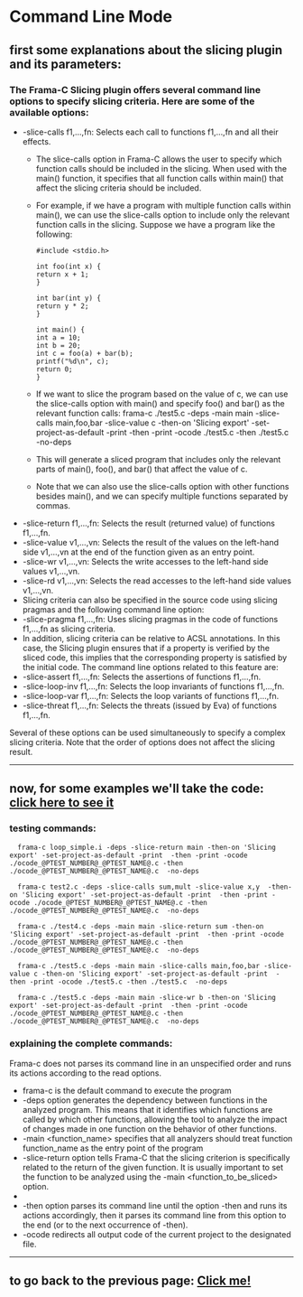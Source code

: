 # Command Line Mode

## first some explanations about the slicing plugin and its parameters:

### The Frama-C Slicing plugin offers several command line options to specify slicing criteria. Here are some of the available options:

- -slice-calls f1,...,fn: Selects each call to functions f1,…,fn and all their effects.
  - The slice-calls option in Frama-C allows the user to specify which function calls should be included in the slicing. When used with the main() function, it specifies that all function calls within main() that affect the slicing criteria should be included.

  - For example, if we have a program with multiple function calls within main(), we can use the slice-calls option to include only the relevant function calls in the slicing. Suppose we have a program like the following:
      ```
      #include <stdio.h>

      int foo(int x) {
      return x + 1;
      }

      int bar(int y) {
      return y * 2;
      }

      int main() {
      int a = 10;
      int b = 20;
      int c = foo(a) + bar(b);
      printf("%d\n", c);
      return 0;
      }
      ```
  - If we want to slice the program based on the value of c, we can use the slice-calls option with main() and specify foo() and bar() as the relevant function calls:
      frama-c ./test5.c -deps -main main -slice-calls main,foo,bar -slice-value c -then-on 'Slicing export' -set-project-as-default -print  -then -print -ocode ./test5.c -then ./test5.c  -no-deps
  - This will generate a sliced program that includes only the relevant parts of main(), foo(), and bar() that affect the value of c.
  - Note that we can also use the slice-calls option with other functions besides main(), and we can specify multiple functions separated by commas.
- -slice-return f1,...,fn: Selects the result (returned value) of functions f1,…,fn.
- -slice-value v1,...,vn: Selects the result of the values on the left-hand side v1,…,vn at the end of the function given as an entry point.
- -slice-wr v1,...,vn: Selects the write accesses to the left-hand side values v1,…,vn.
- -slice-rd v1,...,vn: Selects the read accesses to the left-hand side values v1,…,vn.
- Slicing criteria can also be specified in the source code using slicing pragmas and the following command line option:
- -slice-pragma f1,...,fn: Uses slicing pragmas in the code of functions f1,…,fn as slicing criteria.
- In addition, slicing criteria can be relative to ACSL annotations. In this case, the Slicing plugin ensures that if a property is verified by the sliced code, this implies that the corresponding property is satisfied by the initial code. The command line options related to this feature are:
- -slice-assert f1,...,fn: Selects the assertions of functions f1,…,fn.
- -slice-loop-inv f1,...,fn: Selects the loop invariants of functions f1,…,fn.
- -slice-loop-var f1,...,fn: Selects the loop variants of functions f1,…,fn.
- -slice-threat f1,...,fn: Selects the threats (issued by Eva) of functions f1,…,fn.

Several of these options can be used simultaneously to specify a complex slicing criteria. Note that the order of options does not affect the slicing result.

---

## now, for some examples we'll take the code: [click here to see it](../tests/)

### testing commands:

      frama-c loop_simple.i -deps -slice-return main -then-on 'Slicing export' -set-project-as-default -print  -then -print -ocode ./ocode_@PTEST_NUMBER@_@PTEST_NAME@.c -then ./ocode_@PTEST_NUMBER@_@PTEST_NAME@.c  -no-deps

      frama-c test2.c -deps -slice-calls sum,mult -slice-value x,y  -then-on 'Slicing export' -set-project-as-default -print  -then -print -ocode ./ocode_@PTEST_NUMBER@_@PTEST_NAME@.c -then ./ocode_@PTEST_NUMBER@_@PTEST_NAME@.c  -no-deps
      
      frama-c ./test4.c -deps -main main -slice-return sum -then-on 'Slicing export' -set-project-as-default -print  -then -print -ocode ./ocode_@PTEST_NUMBER@_@PTEST_NAME@.c -then ./ocode_@PTEST_NUMBER@_@PTEST_NAME@.c  -no-deps

      frama-c ./test5.c -deps -main main -slice-calls main,foo,bar -slice-value c -then-on 'Slicing export' -set-project-as-default -print  -then -print -ocode ./test5.c -then ./test5.c  -no-deps

      frama-c ./test5.c -deps -main main -slice-wr b -then-on 'Slicing export' -set-project-as-default -print  -then -print -ocode ./ocode_@PTEST_NUMBER@_@PTEST_NAME@.c -then ./ocode_@PTEST_NUMBER@_@PTEST_NAME@.c  -no-deps

### explaining the complete commands:
Frama-c does not parses its command line in an unspecified order and runs its actions according to the read options. <br>

- frama-c is the default command to execute the program
- -deps option generates the dependency between functions in the analyzed program. This means that it identifies which functions are called by which other functions, allowing the tool to analyze the impact of changes made in one function on the behavior of other functions.
- -main <function_name> specifies that all analyzers should treat function function_name as the entry point of the program
- -slice-return option tells Frama-C that the slicing criterion is specifically related to the return of the given function. It is usually important to set the function to be analyzed using the -main <function_to_be_sliced> option.
- 
- -then option parses its command line until the option -then and runs its actions accordingly, then it parses its command line from this option to the end (or to the next occurrence
of -then). <br>
- -ocode <file name> redirects all output code of the current project to the designated file.


---

## to go back to the previous page: [Click me!](../README.md)
